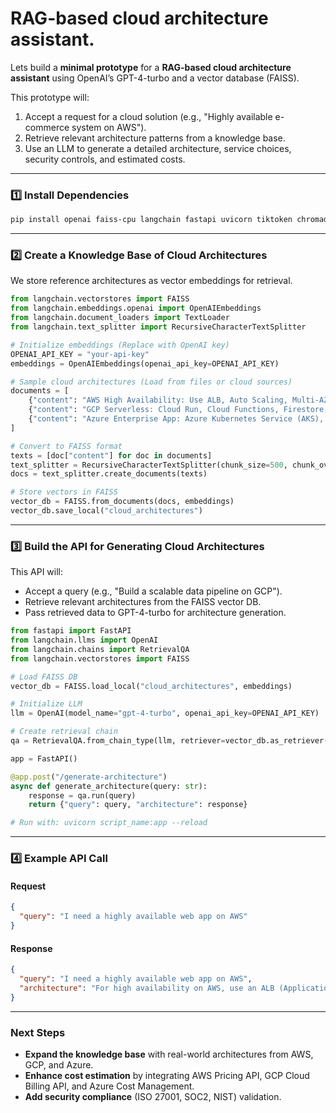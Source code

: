 # RAG-based cloud architecture assistant.
Lets build a **minimal prototype** for a **RAG-based cloud architecture assistant** using OpenAI’s GPT-4-turbo and a vector database (FAISS).

This prototype will:

1. Accept a request for a cloud solution (e.g., "Highly available e-commerce system on AWS").
2. Retrieve relevant architecture patterns from a knowledge base.
3. Use an LLM to generate a detailed architecture, service choices, security controls, and estimated costs.

---

### **1️⃣ Install Dependencies**
```bash
pip install openai faiss-cpu langchain fastapi uvicorn tiktoken chromadb
```

---

### **2️⃣ Create a Knowledge Base of Cloud Architectures**
We store reference architectures as vector embeddings for retrieval.

```python
from langchain.vectorstores import FAISS
from langchain.embeddings.openai import OpenAIEmbeddings
from langchain.document_loaders import TextLoader
from langchain.text_splitter import RecursiveCharacterTextSplitter

# Initialize embeddings (Replace with OpenAI key)
OPENAI_API_KEY = "your-api-key"
embeddings = OpenAIEmbeddings(openai_api_key=OPENAI_API_KEY)

# Sample cloud architectures (Load from files or cloud sources)
documents = [
    {"content": "AWS High Availability: Use ALB, Auto Scaling, Multi-AZ RDS, S3, CloudFront", "metadata": {"source": "AWS"}},
    {"content": "GCP Serverless: Cloud Run, Cloud Functions, Firestore, Load Balancer, IAM Policies", "metadata": {"source": "GCP"}},
    {"content": "Azure Enterprise App: Azure Kubernetes Service (AKS), Cosmos DB, App Gateway, Key Vault, Defender", "metadata": {"source": "Azure"}}
]

# Convert to FAISS format
texts = [doc["content"] for doc in documents]
text_splitter = RecursiveCharacterTextSplitter(chunk_size=500, chunk_overlap=50)
docs = text_splitter.create_documents(texts)

# Store vectors in FAISS
vector_db = FAISS.from_documents(docs, embeddings)
vector_db.save_local("cloud_architectures")
```

---

### **3️⃣ Build the API for Generating Cloud Architectures**
This API will:  
- Accept a query (e.g., "Build a scalable data pipeline on GCP").
- Retrieve relevant architectures from the FAISS vector DB.
- Pass retrieved data to GPT-4-turbo for architecture generation.

```python
from fastapi import FastAPI
from langchain.llms import OpenAI
from langchain.chains import RetrievalQA
from langchain.vectorstores import FAISS

# Load FAISS DB
vector_db = FAISS.load_local("cloud_architectures", embeddings)

# Initialize LLM
llm = OpenAI(model_name="gpt-4-turbo", openai_api_key=OPENAI_API_KEY)

# Create retrieval chain
qa = RetrievalQA.from_chain_type(llm, retriever=vector_db.as_retriever())

app = FastAPI()

@app.post("/generate-architecture")
async def generate_architecture(query: str):
    response = qa.run(query)
    return {"query": query, "architecture": response}

# Run with: uvicorn script_name:app --reload
```

---

### **4️⃣ Example API Call**
#### **Request**
```json
{
  "query": "I need a highly available web app on AWS"
}
```
#### **Response**
```json
{
  "query": "I need a highly available web app on AWS",
  "architecture": "For high availability on AWS, use an ALB (Application Load Balancer) to distribute traffic, EC2 instances in an Auto Scaling group across multiple Availability Zones, RDS with Multi-AZ, and an S3 bucket for static assets. CloudFront improves latency, and WAF adds security. IAM roles restrict access."
}
```

---

### **Next Steps**  
- **Expand the knowledge base** with real-world architectures from AWS, GCP, and Azure.  
- **Enhance cost estimation** by integrating AWS Pricing API, GCP Cloud Billing API, and Azure Cost Management.  
- **Add security compliance** (ISO 27001, SOC2, NIST) validation.
